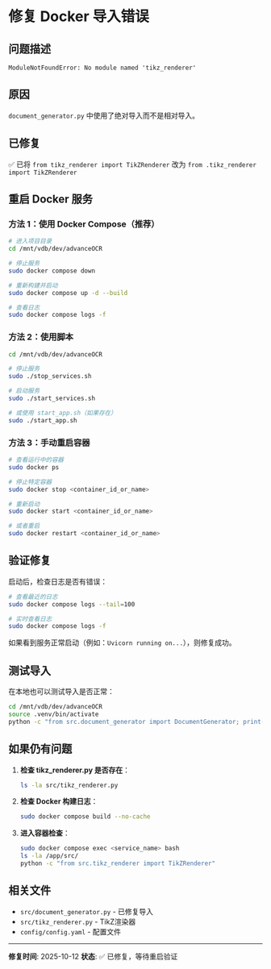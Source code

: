 # 修复 Docker 导入错误

## 问题描述
```
ModuleNotFoundError: No module named 'tikz_renderer'
```

## 原因
`document_generator.py` 中使用了绝对导入而不是相对导入。

## 已修复
✅ 已将 `from tikz_renderer import TikZRenderer` 改为 `from .tikz_renderer import TikZRenderer`

## 重启 Docker 服务

### 方法 1：使用 Docker Compose（推荐）

```bash
# 进入项目目录
cd /mnt/vdb/dev/advanceOCR

# 停止服务
sudo docker compose down

# 重新构建并启动
sudo docker compose up -d --build

# 查看日志
sudo docker compose logs -f
```

### 方法 2：使用脚本

```bash
cd /mnt/vdb/dev/advanceOCR

# 停止服务
sudo ./stop_services.sh

# 启动服务
sudo ./start_services.sh

# 或使用 start_app.sh（如果存在）
sudo ./start_app.sh
```

### 方法 3：手动重启容器

```bash
# 查看运行中的容器
sudo docker ps

# 停止特定容器
sudo docker stop <container_id_or_name>

# 重新启动
sudo docker start <container_id_or_name>

# 或者重启
sudo docker restart <container_id_or_name>
```

## 验证修复

启动后，检查日志是否有错误：

```bash
# 查看最近的日志
sudo docker compose logs --tail=100

# 实时查看日志
sudo docker compose logs -f
```

如果看到服务正常启动（例如：`Uvicorn running on...`），则修复成功。

## 测试导入

在本地也可以测试导入是否正常：

```bash
cd /mnt/vdb/dev/advanceOCR
source .venv/bin/activate
python -c "from src.document_generator import DocumentGenerator; print('✅ Import successful')"
```

## 如果仍有问题

1. **检查 tikz_renderer.py 是否存在**：
   ```bash
   ls -la src/tikz_renderer.py
   ```

2. **检查 Docker 构建日志**：
   ```bash
   sudo docker compose build --no-cache
   ```

3. **进入容器检查**：
   ```bash
   sudo docker compose exec <service_name> bash
   ls -la /app/src/
   python -c "from src.tikz_renderer import TikZRenderer"
   ```

## 相关文件

- `src/document_generator.py` - 已修复导入
- `src/tikz_renderer.py` - TikZ渲染器
- `config/config.yaml` - 配置文件

---

**修复时间**: 2025-10-12
**状态**: ✅ 已修复，等待重启验证
